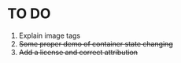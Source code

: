 # TO DO

1. Explain image tags
2. ~~Some proper demo of container state changing~~
3. ~~Add a license and correct attribution~~
